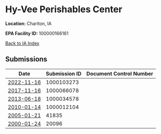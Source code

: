 # Hy-Vee Perishables Center

**Location:** Chariton, IA

**EPA Facility ID:** 100000166161

[Back to IA Index](../../index.md)

## Submissions

| Date | Submission ID | Document Control Number |
|------|--------------|-------------------------|
| [2022-11-16](submissions/1000103273.md) | 1000103273 |  |
| [2017-11-16](submissions/1000066078.md) | 1000066078 |  |
| [2013-06-18](submissions/1000034578.md) | 1000034578 |  |
| [2010-01-14](submissions/1000012104.md) | 1000012104 |  |
| [2005-01-21](submissions/41835.md) | 41835 |  |
| [2000-01-24](submissions/20096.md) | 20096 |  |
